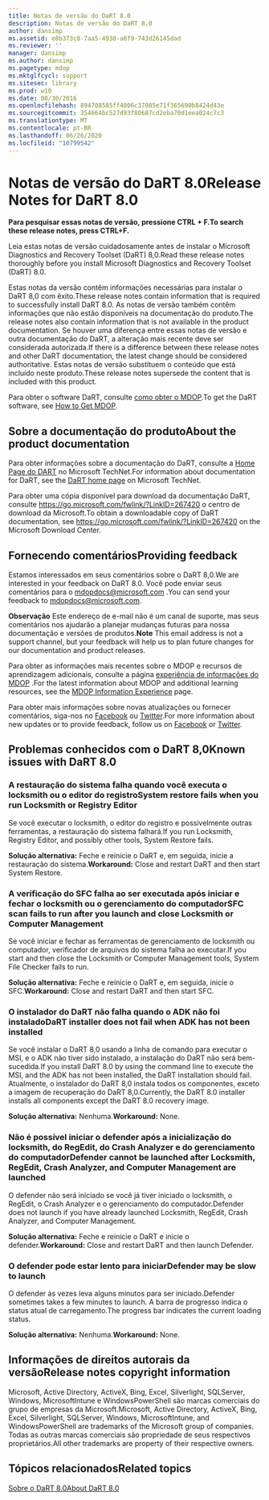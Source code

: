 ```yaml
---
title: Notas de versão do DaRT 8.0
description: Notas de versão do DaRT 8.0
author: dansimp
ms.assetid: e8b373c8-7aa5-4930-a8f9-743d26145dad
ms.reviewer: ''
manager: dansimp
ms.author: dansimp
ms.pagetype: mdop
ms.mktglfcycl: support
ms.sitesec: library
ms.prod: w10
ms.date: 08/30/2016
ms.openlocfilehash: 894708585ff4006c37085e71f365690b8424d43e
ms.sourcegitcommit: 354664bc527d93f80687cd2eba70d1eea024c7c3
ms.translationtype: MT
ms.contentlocale: pt-BR
ms.lasthandoff: 06/26/2020
ms.locfileid: "10799542"
---
```

# <span data-ttu-id="03396-103">Notas de versão do DaRT 8.0</span><span class="sxs-lookup"><span data-stu-id="03396-103">Release Notes for DaRT 8.0</span></span>


**<span data-ttu-id="03396-104">Para pesquisar essas notas de versão, pressione CTRL + F.</span><span class="sxs-lookup"><span data-stu-id="03396-104">To search these release notes, press CTRL+F.</span></span>**

<span data-ttu-id="03396-105">Leia estas notas de versão cuidadosamente antes de instalar o Microsoft Diagnostics and Recovery Toolset (DaRT) 8,0.</span><span class="sxs-lookup"><span data-stu-id="03396-105">Read these release notes thoroughly before you install Microsoft Diagnostics and Recovery Toolset (DaRT) 8.0.</span></span>

<span data-ttu-id="03396-106">Estas notas da versão contêm informações necessárias para instalar o DaRT 8,0 com êxito.</span><span class="sxs-lookup"><span data-stu-id="03396-106">These release notes contain information that is required to successfully install DaRT 8.0.</span></span> <span data-ttu-id="03396-107">As notas de versão também contêm informações que não estão disponíveis na documentação do produto.</span><span class="sxs-lookup"><span data-stu-id="03396-107">The release notes also contain information that is not available in the product documentation.</span></span> <span data-ttu-id="03396-108">Se houver uma diferença entre essas notas de versão e outra documentação do DaRT, a alteração mais recente deve ser considerada autorizada.</span><span class="sxs-lookup"><span data-stu-id="03396-108">If there is a difference between these release notes and other DaRT documentation, the latest change should be considered authoritative.</span></span> <span data-ttu-id="03396-109">Estas notas de versão substituem o conteúdo que está incluído neste produto.</span><span class="sxs-lookup"><span data-stu-id="03396-109">These release notes supersede the content that is included with this product.</span></span>

<span data-ttu-id="03396-110">Para obter o software DaRT, consulte [como obter o MDOP](https://go.microsoft.com/fwlink/?LinkId=322049).</span><span class="sxs-lookup"><span data-stu-id="03396-110">To get the DaRT software, see [How to Get MDOP](https://go.microsoft.com/fwlink/?LinkId=322049).</span></span>

## <span data-ttu-id="03396-111">Sobre a documentação do produto</span><span class="sxs-lookup"><span data-stu-id="03396-111">About the product documentation</span></span>


<span data-ttu-id="03396-112">Para obter informações sobre a documentação do DaRT, consulte a [Home Page do DART](https://go.microsoft.com/fwlink/?LinkID=252096) no Microsoft TechNet.</span><span class="sxs-lookup"><span data-stu-id="03396-112">For information about documentation for DaRT, see the [DaRT home page](https://go.microsoft.com/fwlink/?LinkID=252096) on Microsoft TechNet.</span></span>

<span data-ttu-id="03396-113">Para obter uma cópia disponível para download da documentação DaRT, consulte <https://go.microsoft.com/fwlink/?LinkID=267420> o centro de download da Microsoft.</span><span class="sxs-lookup"><span data-stu-id="03396-113">To obtain a downloadable copy of DaRT documentation, see <https://go.microsoft.com/fwlink/?LinkID=267420> on the Microsoft Download Center.</span></span>

## <span data-ttu-id="03396-114">Fornecendo comentários</span><span class="sxs-lookup"><span data-stu-id="03396-114">Providing feedback</span></span>


<span data-ttu-id="03396-115">Estamos interessados em seus comentários sobre o DaRT 8,0.</span><span class="sxs-lookup"><span data-stu-id="03396-115">We are interested in your feedback on DaRT 8.0.</span></span> <span data-ttu-id="03396-116">Você pode enviar seus comentários para o <mdopdocs@microsoft.com> .</span><span class="sxs-lookup"><span data-stu-id="03396-116">You can send your feedback to <mdopdocs@microsoft.com>.</span></span>

<span data-ttu-id="03396-117">**Observação**  Este endereço de e-mail não é um canal de suporte, mas seus comentários nos ajudarão a planejar mudanças futuras para nossa documentação e versões de produtos.</span><span class="sxs-lookup"><span data-stu-id="03396-117">**Note** This email address is not a support channel, but your feedback will help us to plan future changes for our documentation and product releases.</span></span>

 

<span data-ttu-id="03396-118">Para obter as informações mais recentes sobre o MDOP e recursos de aprendizagem adicionais, consulte a página [experiência de informações do MDOP](https://go.microsoft.com/fwlink/p/?LinkId=236032) .</span><span class="sxs-lookup"><span data-stu-id="03396-118">For the latest information about MDOP and additional learning resources, see the [MDOP Information Experience](https://go.microsoft.com/fwlink/p/?LinkId=236032) page.</span></span>

<span data-ttu-id="03396-119">Para obter mais informações sobre novas atualizações ou fornecer comentários, siga-nos no [Facebook](https://go.microsoft.com/fwlink/p/?LinkId=242445) ou [Twitter](https://go.microsoft.com/fwlink/p/?LinkId=242447).</span><span class="sxs-lookup"><span data-stu-id="03396-119">For more information about new updates or to provide feedback, follow us on [Facebook](https://go.microsoft.com/fwlink/p/?LinkId=242445) or [Twitter](https://go.microsoft.com/fwlink/p/?LinkId=242447).</span></span>

## <span data-ttu-id="03396-120">Problemas conhecidos com o DaRT 8,0</span><span class="sxs-lookup"><span data-stu-id="03396-120">Known issues with DaRT 8.0</span></span>


### <span data-ttu-id="03396-121">A restauração do sistema falha quando você executa o locksmith ou o editor do registro</span><span class="sxs-lookup"><span data-stu-id="03396-121">System restore fails when you run Locksmith or Registry Editor</span></span>

<span data-ttu-id="03396-122">Se você executar o locksmith, o editor do registro e possivelmente outras ferramentas, a restauração do sistema falhará.</span><span class="sxs-lookup"><span data-stu-id="03396-122">If you run Locksmith, Registry Editor, and possibly other tools, System Restore fails.</span></span>

<span data-ttu-id="03396-123">**Solução alternativa:** Feche e reinicie o DaRT e, em seguida, inicie a restauração do sistema.</span><span class="sxs-lookup"><span data-stu-id="03396-123">**Workaround:** Close and restart DaRT and then start System Restore.</span></span>

### <span data-ttu-id="03396-124">A verificação do SFC falha ao ser executada após iniciar e fechar o locksmith ou o gerenciamento do computador</span><span class="sxs-lookup"><span data-stu-id="03396-124">SFC scan fails to run after you launch and close Locksmith or Computer Management</span></span>

<span data-ttu-id="03396-125">Se você iniciar e fechar as ferramentas de gerenciamento de locksmith ou computador, verificador de arquivos do sistema falha ao executar.</span><span class="sxs-lookup"><span data-stu-id="03396-125">If you start and then close the Locksmith or Computer Management tools, System File Checker fails to run.</span></span>

<span data-ttu-id="03396-126">**Solução alternativa:** Feche e reinicie o DaRT e, em seguida, inicie o SFC.</span><span class="sxs-lookup"><span data-stu-id="03396-126">**Workaround:** Close and restart DaRT and then start SFC.</span></span>

### <a href="" id="-------------dart-installer-does-not-fail-when-adk-has-not-been-installed"></a> <span data-ttu-id="03396-127">O instalador do DaRT não falha quando o ADK não foi instalado</span><span class="sxs-lookup"><span data-stu-id="03396-127">DaRT installer does not fail when ADK has not been installed</span></span>

<span data-ttu-id="03396-128">Se você instalar o DaRT 8,0 usando a linha de comando para executar o MSI, e o ADK não tiver sido instalado, a instalação do DaRT não será bem-sucedida.</span><span class="sxs-lookup"><span data-stu-id="03396-128">If you install DaRT 8.0 by using the command line to execute the MSI, and the ADK has not been installed, the DaRT installation should fail.</span></span> <span data-ttu-id="03396-129">Atualmente, o instalador do DaRT 8,0 instala todos os componentes, exceto a imagem de recuperação do DaRT 8,0.</span><span class="sxs-lookup"><span data-stu-id="03396-129">Currently, the DaRT 8.0 installer installs all components except the DaRT 8.0 recovery image.</span></span>

<span data-ttu-id="03396-130">**Solução alternativa:** Nenhuma.</span><span class="sxs-lookup"><span data-stu-id="03396-130">**Workaround:** None.</span></span>

### <span data-ttu-id="03396-131">Não é possível iniciar o defender após a inicialização do locksmith, do RegEdit, do Crash Analyzer e do gerenciamento do computador</span><span class="sxs-lookup"><span data-stu-id="03396-131">Defender cannot be launched after Locksmith, RegEdit, Crash Analyzer, and Computer Management are launched</span></span>

<span data-ttu-id="03396-132">O defender não será iniciado se você já tiver iniciado o locksmith, o RegEdit, o Crash Analyzer e o gerenciamento do computador.</span><span class="sxs-lookup"><span data-stu-id="03396-132">Defender does not launch if you have already launched Locksmith, RegEdit, Crash Analyzer, and Computer Management.</span></span>

<span data-ttu-id="03396-133">**Solução alternativa:** Feche e reinicie o DaRT e inicie o defender.</span><span class="sxs-lookup"><span data-stu-id="03396-133">**Workaround:** Close and restart DaRT and then launch Defender.</span></span>

### <span data-ttu-id="03396-134">O defender pode estar lento para iniciar</span><span class="sxs-lookup"><span data-stu-id="03396-134">Defender may be slow to launch</span></span>

<span data-ttu-id="03396-135">O defender às vezes leva alguns minutos para ser iniciado.</span><span class="sxs-lookup"><span data-stu-id="03396-135">Defender sometimes takes a few minutes to launch.</span></span> <span data-ttu-id="03396-136">A barra de progresso indica o status atual de carregamento.</span><span class="sxs-lookup"><span data-stu-id="03396-136">The progress bar indicates the current loading status.</span></span>

<span data-ttu-id="03396-137">**Solução alternativa:** Nenhuma.</span><span class="sxs-lookup"><span data-stu-id="03396-137">**Workaround:** None.</span></span>

## <span data-ttu-id="03396-138">Informações de direitos autorais da versão</span><span class="sxs-lookup"><span data-stu-id="03396-138">Release notes copyright information</span></span>


<span data-ttu-id="03396-139">Microsoft, Active Directory, ActiveX, Bing, Excel, Silverlight, SQLServer, Windows, MicrosoftIntune e WindowsPowerShell são marcas comerciais do grupo de empresas da Microsoft.</span><span class="sxs-lookup"><span data-stu-id="03396-139">Microsoft, Active Directory, ActiveX, Bing, Excel, Silverlight, SQLServer, Windows, MicrosoftIntune, and WindowsPowerShell are trademarks of the Microsoft group of companies.</span></span> <span data-ttu-id="03396-140">Todas as outras marcas comerciais são propriedade de seus respectivos proprietários.</span><span class="sxs-lookup"><span data-stu-id="03396-140">All other trademarks are property of their respective owners.</span></span>



## <span data-ttu-id="03396-141">Tópicos relacionados</span><span class="sxs-lookup"><span data-stu-id="03396-141">Related topics</span></span>


[<span data-ttu-id="03396-142">Sobre o DaRT 8.0</span><span class="sxs-lookup"><span data-stu-id="03396-142">About DaRT 8.0</span></span>](about-dart-80-dart-8.md)

 

 





